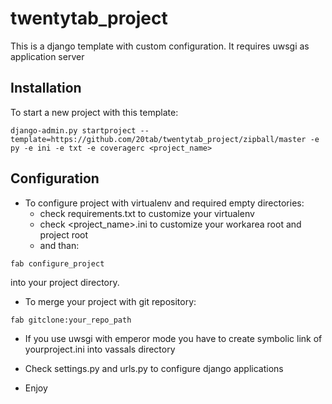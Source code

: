 twentytab_project
=================

This is a django template with custom configuration. It requires uwsgi as application server

## Installation

To start a new project with this template:

```
django-admin.py startproject --template=https://github.com/20tab/twentytab_project/zipball/master -e py -e ini -e txt -e coveragerc <project_name>
```

## Configuration

- To configure project with virtualenv and required empty directories: 
  - check requirements.txt to customize your virtualenv 
  - check <project_name>.ini to customize your workarea root and project root
  - and than:
```
fab configure_project
```
into your project directory.

- To merge your project with git repository:

```
fab gitclone:your_repo_path
```

- If you use uwsgi with emperor mode you have to create symbolic link of yourproject.ini into vassals directory

- Check settings.py and urls.py to configure django applications

- Enjoy
